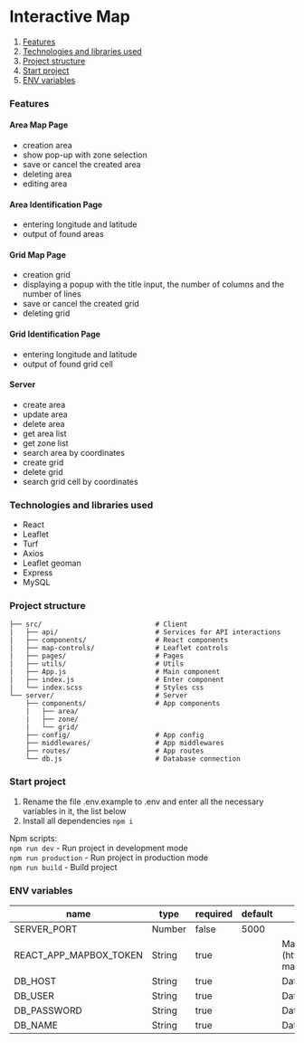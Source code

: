 # Interactive Map

1. [Features](#features)
1. [Technologies and libraries used](#technology)
1. [Project structure](#structure)
1. [Start project](#start)
1. [ENV variables](#env)

### <a name="features">Features</a>

#### Area Map Page

-   creation area
-   show pop-up with zone selection
-   save or cancel the created area
-   deleting area
-   editing area

#### Area Identification Page

-   entering longitude and latitude
-   output of found areas

#### Grid Map Page

-   creation grid
-   displaying a popup with the title input, the number of columns and the number of lines
-   save or cancel the created grid
-   deleting grid

#### Grid Identification Page

-   entering longitude and latitude
-   output of found grid cell

#### Server

-   create area
-   update area
-   delete area
-   get area list
-   get zone list
-   search area by coordinates
-   create grid
-   delete grid
-   search grid cell by coordinates

### <a name="technology">Technologies and libraries used</a>

-   React
-   Leaflet
-   Turf
-   Axios
-   Leaflet geoman
-   Express
-   MySQL

### <a name="structure">Project structure</a>

```
├── src/                            # Client
|   ├── api/                        # Services for API interactions
|   ├── components/                 # React components
|   ├── map-controls/               # Leaflet controls
|   ├── pages/                      # Pages
|   ├── utils/                      # Utils
|   ├── App.js                      # Main component
|   ├── index.js                    # Enter component
|   └── index.scss                  # Styles css
└── server/                         # Server
    ├── components/                 # App components
    |   ├── area/
    |   ├── zone/
    |   └── grid/
    ├── config/                     # App config
    ├── middlewares/                # App middlewares
    ├── routes/                     # App routes
    └── db.js                       # Database connection
```

### <a name="start">Start project</a>

1. Rename the file .env.example to .env and enter all the necessary variables in it, the list below
2. Install all dependencies `npm i`

Npm scripts: <br> `npm run dev` - Run project in development mode <br> `npm run production` - Run project in production mode <br> `npm run build` - Build project

### <a name="env">ENV variables</a>

<table class="table table-bordered table-striped">
  <thead>
  <tr>
    <th style="width: 100px;">name</th>
    <th style="width: 50px;">type</th>
    <th style="width: 50px;">required</th>
    <th style="width: 100px;">default</th>
    <th>description</th>
  </tr>
  </thead>
  <tbody>
    <tr>
      <td>SERVER_PORT</td>
      <td>Number</td>
      <td>false</td>
      <td>5000</td>
      <td></td>
    </tr>
    <tr>
      <td>REACT_APP_MAPBOX_TOKEN</td>
      <td>String</td>
      <td>true</td>
      <td></td>
      <td>Mapbox token, required for map tiles (https://docs.mapbox.com/help/how-mapbox-works/access-tokens/)</td>
    </tr>
    <tr>
      <td>DB_HOST</td>
      <td>String</td>
      <td>true</td>
      <td></td>
      <td>Database host</td>
    </tr>
      <tr>
      <td>DB_USER</td>
      <td>String</td>
      <td>true</td>
      <td></td>
      <td>Database user</td>
    </tr>
    <tr>
      <td>DB_PASSWORD</td>
      <td>String</td>
      <td>true</td>
      <td></td>
      <td>Database password</td>
    </tr>
    <tr>
      <td>DB_NAME</td>
      <td>String</td>
      <td>true</td>
      <td></td>
      <td>Database name</td>
    </tr>  
  </tbody>
</table>

